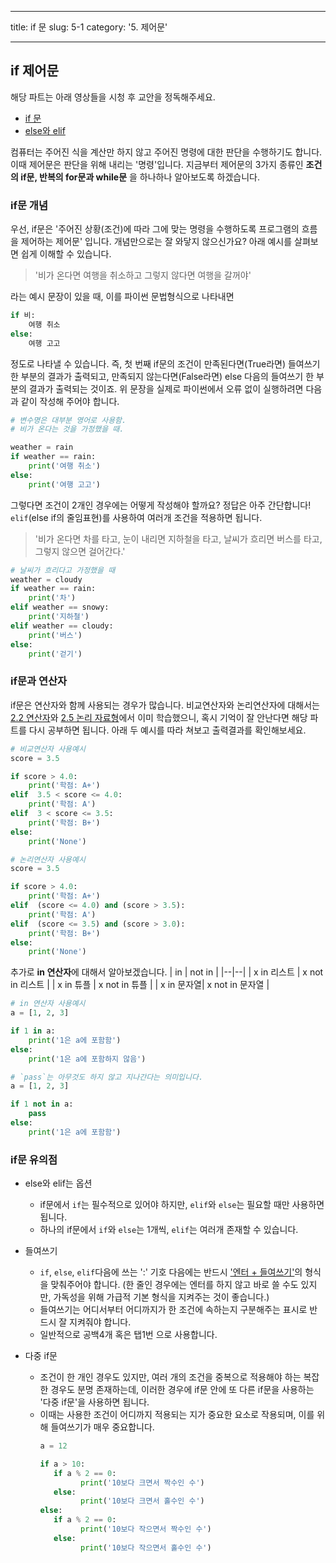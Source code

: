 ﻿---

title: if 문
slug: 5-1
category: '5. 제어문'

---

## if 제어문

해당 파트는 아래 영상들을 시청 후 교안을 정독해주세요. 

* [if 문](https://www.youtube.com/watch?v=wBT2H2nkeyE&list=PLGPF8gvWLYypeEoFNTfSHdFL5WRLAfmmm&index=50)
* [else와 elif](https://www.notion.so/cosadama/2021-SPRING-RUSH-SUMMER-CAMP-f396310bac8846c98b2d472792293836?p=787e675d2eaf4836bf92b3b25e056e2d)

컴퓨터는 주어진 식을 계산만 하지 않고 주어진 명령에 대한 판단을 수행하기도 합니다. 이때 제어문은 판단을 위해 내리는 '명령'입니다. 지금부터 제어문의 3가지 종류인 **조건의 if문, 반복의 for문과 while문** 을 하나하나 알아보도록 하겠습니다. 

### if문 개념
우선, if문은  '주어진 상황(조건)에 따라 그에 맞는 명령을 수행하도록 프로그램의 흐름을 제어하는 제어문' 입니다. 개념만으로는 잘 와닿지 않으신가요? 아래 예시를 살펴보면 쉽게 이해할 수 있습니다. 

>'비가 온다면 여행을 취소하고 그렇지 않다면 여행을 갈꺼야'

라는 예시 문장이 있을 때, 이를 파이썬 문법형식으로 나타내면
```python
if 비:
	여행 취소
else:
	여행 고고
```
정도로 나타낼 수 있습니다. 즉, 첫 번째 if문의 조건이 만족된다면(True라면) 들여쓰기 한 부분의 결과가 출력되고, 만족되지 않는다면(False라면) else 다음의 들여쓰기 한 부분의 결과가 출력되는 것이죠. 위 문장을 실제로 파이썬에서 오류 없이 실행하려면 다음과 같이 작성해 주어야 합니다. 
```python
# 변수명은 대부분 영어로 사용함.
# 비가 온다는 것을 가정했을 때.

weather = rain
if weather == rain:
	print('여행 취소')
else:
	print('여행 고고')
```
그렇다면 조건이 2개인 경우에는 어떻게 작성해야 할까요? 정답은 아주 간단합니다! `elif`(else if의 줄임표현)를 사용하여 여러개 조건을 적용하면 됩니다. 

> '비가 온다면 차를 타고, 눈이 내리면 지하철을 타고, 날씨가 흐리면 버스를 타고, 그렇지 않으면 걸어간다.'
```python
# 날씨가 흐리다고 가정했을 때
weather = cloudy
if weather == rain:
	print('차')
elif weather == snowy:
	print('지하철')
elif weather == cloudy:
	print('버스')
else:
	print('걷기')
```

### if문과 연산자
if문은 연산자와 함께 사용되는 경우가 많습니다. 비교연산자와 논리연산자에 대해서는  [2.2 연산자]()와 [2.5 논리 자료형]()에서 이미 학습했으니, 혹시 기억이 잘 안난다면 해당 파트를 다시 공부하면 됩니다. 아래 두 예시를 따라 쳐보고 출력결과를 확인해보세요. 
```python
# 비교연산자 사용예시
score = 3.5

if score > 4.0:
	print('학점: A+')
elif  3.5 < score <= 4.0:
	print('학점: A')
elif  3 < score <= 3.5:
	print('학점: B+')
else:
	print('None')
```
```python
# 논리연산자 사용예시
score = 3.5

if score > 4.0:
	print('학점: A+')
elif  (score <= 4.0) and (score > 3.5):
	print('학점: A')
elif  (score <= 3.5) and (score > 3.0):
	print('학점: B+')
else:
	print('None')
```
추가로 **in 연산자**에 대해서 알아보겠습니다. 
| in | not in |
|--|--|
| x in 리스트 | x not in 리스트 |
| x in 튜플 | x not in 튜플 |
| x in 문자열| x not in 문자열 |
```python
# in 연산자 사용예시
a = [1, 2, 3]

if 1 in a:
	print('1은 a에 포함함')
else:
	print('1은 a에 포함하지 않음')
```
```python
# `pass`는 아무것도 하지 않고 지나간다는 의미입니다.
a = [1, 2, 3]

if 1 not in a:
	pass
else:
	print('1은 a에 포함함')
```

### if문 유의점

* else와 elif는 옵션
	* if문에서 `if`는 필수적으로 있어야 하지만, `elif`와 `else`는 필요할 때만 사용하면 됩니다. 
	* 하나의 if문에서 `if`와 `else`는 1개씩, `elif`는 여러개 존재할 수 있습니다. 

* 들여쓰기
	*  `if`, `else`, `elif`다음에 쓰는 ':' 기호 다음에는 반드시 <u>'엔터 + 들여쓰기'</u>의 형식을 맞춰주어야 합니다. (한 줄인 경우에는 엔터를 하지 않고 바로 쓸 수도 있지만, 가독성을 위해 가급적 기본 형식을 지켜주는 것이 좋습니다.)
	* 들여쓰기는 어디서부터 어디까지가 한 조건에 속하는지 구분해주는 표시로 반드시 잘 지켜줘야 합니다. 
	* 일반적으로 공백4개 혹은 탭1번 으로 사용합니다. 

* 다중 if문
	* 조건이 한 개인 경우도 있지만, 여러 개의 조건을 중복으로 적용해야 하는 복잡한 경우도 분명 존재하는데, 이러한 경우에 if문 안에 또 다른 if문을 사용하는 '다중 if문'을  사용하면 됩니다. 
	* 이때는 사용한 조건이 어디까지 적용되는 지가 중요한 요소로 작용되며, 이를 위해 들여쓰기가 매우 중요합니다. 
         ```python
		a = 12

		if a > 10:
			if a % 2 == 0:
				  print('10보다 크면서 짝수인 수')
			else:
				  print('10보다 크면서 홀수인 수')
		else:
			if a % 2 == 0:
				  print('10보다 작으면서 짝수인 수')
			else:
				  print('10보다 작으면서 홀수인 수')
      ```
